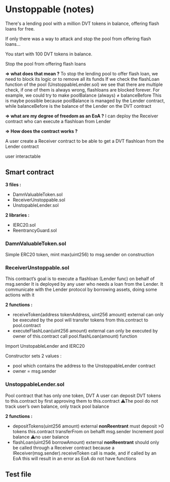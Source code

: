 # Unstoppable (notes)

There's a lending pool with a million DVT tokens in balance, offering flash loans for free.

If only there was a way to attack and stop the pool from offering flash loans...

You start with 100 DVT tokens in balance.

Stop the pool from offering flash loans 

**⇒ what does that mean ?** 
To stop the lending pool to offer flash loan, we need to block its logic or to remove all its funds
If we check the flashLoan function of the pool (UnstoppableLender.sol) we see that there are multiple check, if one of them is always wrong, flashloans are blocked forever.
For example, we could try to make poolBalance (always) ≠ balanceBefore 
This is maybe possible because poolBalance is managed by the Lender contract, while balanceBefore is the balance of the Lender on the DVT contract

**⇒ what are my degree of freedom as an EoA ?**
I can deploy the Receiver contract who can execute a flashloan from Lender

**⇒  How does the contract works ?**

A user create a Receiver contract to be able to get a DVT flashloan from the Lender contract

user interactable

## Smart contract

**3 files :**

- DamnValuableToken.sol
- ReceiverUnstoppable.sol
- UnstopableLender.sol

**2 libraries :**

- IERC20.sol
- ReentrancyGuard.sol

### DamnValuableToken.sol

Simple ERC20 token, mint max(uint256) to msg.sender on construction 

### ReceiverUnstoppable.sol

This contract’s goal is to execute a flashloan (Lender func) on behalf of msg.sender
It is deployed by any user who needs a loan from the Lender.
It communicate with the Lender protocol by borrowing assets, doing some actions with it 

**2 functions :**

- receiveToken(address tokenAddress, uint256 amount) external
can only be executed by the pool 
will transfer tokens from this.contract to pool.contract
- executeFlashLoan(uint256 amount) external
can only be executed by owner of this.contract
call pool.flashLoan(amount) function

Import UnstopableLender and IERC20

Constructor sets 2 values :

- pool which contains the address to the UnstoppableLender contract
- owner = msg.sender

### UnstoppableLender.sol

Pool contract that has only one token, DVT
A user can deposit DVT tokens to this.contract by first approving them to this.contract
⚠The pool do not track user’s own balance, only track pool balance

**2 functions :**

- depositTokens(uint256 amount) external **nonReentrant**
must deposit >0 tokens
this.contract transferFrom on behalft msg.sender 
Increment pool balance 
⚠no user balance
- flashLoan(uint256 borrowAmount) external **nonReentrant**
should only be called through a Receiver contract because a IReceiver(msg.sender).receiveToken call is made, and if called by an EoA this will result in an error as EoA do not have functions

## Test file